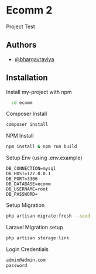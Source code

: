 
# Ecomm 2

Project Test

## Authors

- [@bhargavraviya](https://github.com/bhargavraviya)


## Installation

Install my-project with npm

```bash
  cd ecomm
```

Composer Install 
```bash
composer install
```

NPM Install 
```bash
npm install & npm run build
```

Setup Env (using .env.example)
```env
DB_CONNECTION=mysql
DB_HOST=127.0.0.1
DB_PORT=3306
DB_DATABASE=ecomm
DB_USERNAME=root
DB_PASSWORD=
```

Setup Migration 
```bash
php artisan migrate:fresh --seed
```

Laravel Migration setup
```bash
php artisan storage:link
```

Login Credentials
```bash
admin@admin.com
password
```